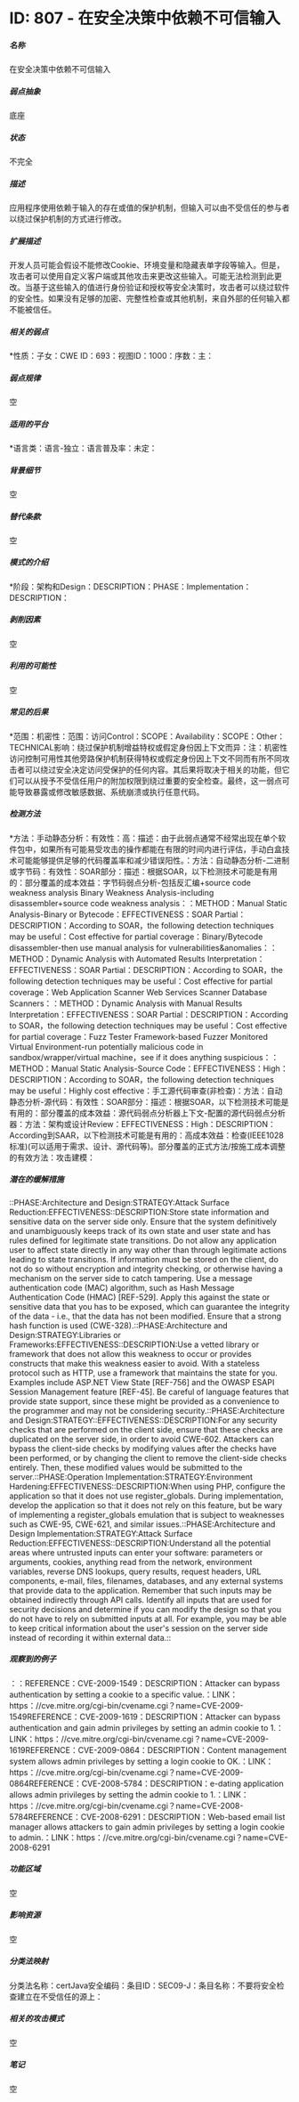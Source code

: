 # ID: 807 - 在安全决策中依赖不可信输入
<h5>名称</h5>在安全决策中依赖不可信输入
<h5>弱点抽象</h5>底座
<h5>状态</h5>不完全
<h5>描述</h5>应用程序使用依赖于输入的存在或值的保护机制，但输入可以由不受信任的参与者以绕过保护机制的方式进行修改。
<h5>扩展描述</h5>开发人员可能会假设不能修改Cookie、环境变量和隐藏表单字段等输入。但是，攻击者可以使用自定义客户端或其他攻击来更改这些输入。可能无法检测到此更改。当基于这些输入的值进行身份验证和授权等安全决策时，攻击者可以绕过软件的安全性。如果没有足够的加密、完整性检查或其他机制，来自外部的任何输入都不能被信任。
<h5>相关的弱点</h5>*性质：子女：CWE ID：693：视图ID：1000：序数：主：
<h5>弱点规律</h5>空
<h5>适用的平台</h5>*语言类：语言-独立：语言普及率：未定：
<h5>背景细节</h5>空
<h5>替代条款</h5>空
<h5>模式的介绍</h5>*阶段：架构和Design：DESCRIPTION：PHASE：Implementation：DESCRIPTION：
<h5>剥削因素</h5>空
<h5>利用的可能性</h5>空
<h5>常见的后果</h5>*范围：机密性：范围：访问Control：SCOPE：Availability：SCOPE：Other：TECHNICAL影响：绕过保护机制增益特权或假定身份因上下文而异：注：机密性访问控制可用性其他旁路保护机制获得特权或假定身份因上下文不同而有所不同攻击者可以绕过安全决定访问受保护的任何内容。其后果将取决于相关的功能，但它们可以从授予不受信任用户的附加权限到绕过重要的安全检查。最终，这一弱点可能导致暴露或修改敏感数据、系统崩溃或执行任意代码。
<h5>检测方法</h5>*方法：手动静态分析：有效性：高：描述：由于此弱点通常不经常出现在单个软件包中，如果所有可能易受攻击的操作都能在有限的时间内进行评估，手动白盒技术可能能够提供足够的代码覆盖率和减少错误阳性。：方法：自动静态分析-二进制或字节码：有效性：SOAR部分：描述：根据SOAR，以下检测技术可能是有用的：部分覆盖的成本效益：字节码弱点分析-包括反汇编+source code weakness analysis Binary Weakness Analysis-including disassembler+source code weakness analysis：：METHOD：Manual Static Analysis-Binary or Bytecode：EFFECTIVENESS：SOAR Partial：DESCRIPTION：According to SOAR，the following detection techniques may be useful：Cost effective for partial coverage：Binary/Bytecode disassembler-then use manual analysis for vulnerabilities&anomalies：：METHOD：Dynamic Analysis with Automated Results Interpretation：EFFECTIVENESS：SOAR Partial：DESCRIPTION：According to SOAR，the following detection techniques may be useful：Cost effective for partial coverage：Web Application Scanner Web Services Scanner Database Scanners：：METHOD：Dynamic Analysis with Manual Results Interpretation：EFFECTIVENESS：SOAR Partial：DESCRIPTION：According to SOAR，the following detection techniques may be useful：Cost effective for partial coverage：Fuzz Tester Framework-based Fuzzer Monitored Virtual Environment-run potentially malicious code in sandbox/wrapper/virtual machine，see if it does anything suspicious：：METHOD：Manual Static Analysis-Source Code：EFFECTIVENESS：High：DESCRIPTION：According to SOAR，the following detection techniques may be useful：Highly cost effective：手工源代码审查(非检查)：方法：自动静态分析-源代码：有效性：SOAR部分：描述：根据SOAR，以下检测技术可能是有用的：部分覆盖的成本效益：源代码弱点分析器上下文-配置的源代码弱点分析器：方法：架构或设计Review：EFFECTIVENESS：High：DESCRIPTION：According到SAAR，以下检测技术可能是有用的：高成本效益：检查(IEEE1028标准)(可以适用于需求、设计、源代码等)。部分覆盖的正式方法/按施工成本调整的有效方法：攻击建模：
<h5>潜在的缓解措施</h5>::PHASE:Architecture and Design:STRATEGY:Attack Surface Reduction:EFFECTIVENESS::DESCRIPTION:Store state information and sensitive data on the server side only. Ensure that the system definitively and unambiguously keeps track of its own state and user state and has rules defined for legitimate state transitions. Do not allow any application user to affect state directly in any way other than through legitimate actions leading to state transitions. If information must be stored on the client, do not do so without encryption and integrity checking, or otherwise having a mechanism on the server side to catch tampering. Use a message authentication code (MAC) algorithm, such as Hash Message Authentication Code (HMAC) [REF-529]. Apply this against the state or sensitive data that you has to be exposed, which can guarantee the integrity of the data - i.e., that the data has not been modified. Ensure that a strong hash function is used (CWE-328).::PHASE:Architecture and Design:STRATEGY:Libraries or Frameworks:EFFECTIVENESS::DESCRIPTION:Use a vetted library or framework that does not allow this weakness to occur or provides constructs that make this weakness easier to avoid. With a stateless protocol such as HTTP, use a framework that maintains the state for you. Examples include ASP.NET View State [REF-756] and the OWASP ESAPI Session Management feature [REF-45]. Be careful of language features that provide state support, since these might be provided as a convenience to the programmer and may not be considering security.::PHASE:Architecture and Design:STRATEGY::EFFECTIVENESS::DESCRIPTION:For any security checks that are performed on the client side, ensure that these checks are duplicated on the server side, in order to avoid CWE-602. Attackers can bypass the client-side checks by modifying values after the checks have been performed, or by changing the client to remove the client-side checks entirely. Then, these modified values would be submitted to the server.::PHASE:Operation Implementation:STRATEGY:Environment Hardening:EFFECTIVENESS::DESCRIPTION:When using PHP, configure the application so that it does not use register_globals. During implementation, develop the application so that it does not rely on this feature, but be wary of implementing a register_globals emulation that is subject to weaknesses such as CWE-95, CWE-621, and similar issues.::PHASE:Architecture and Design Implementation:STRATEGY:Attack Surface Reduction:EFFECTIVENESS::DESCRIPTION:Understand all the potential areas where untrusted inputs can enter your software: parameters or arguments, cookies, anything read from the network, environment variables, reverse DNS lookups, query results, request headers, URL components, e-mail, files, filenames, databases, and any external systems that provide data to the application. Remember that such inputs may be obtained indirectly through API calls. Identify all inputs that are used for security decisions and determine if you can modify the design so that you do not have to rely on submitted inputs at all. For example, you may be able to keep critical information about the user's session on the server side instead of recording it within external data.::
<h5>观察到的例子</h5>：：REFERENCE：CVE-2009-1549：DESCRIPTION：Attacker can bypass authentication by setting a cookie to a specific value.：LINK：https：//cve.mitre.org/cgi-bin/cvename.cgi？name=CVE-2009-1549REFERENCE：CVE-2009-1619：DESCRIPTION：Attacker can bypass authentication and gain admin privileges by setting an admin cookie to 1.：LINK：https：//cve.mitre.org/cgi-bin/cvename.cgi？name=CVE-2009-1619REFERENCE：CVE-2009-0864：DESCRIPTION：Content management system allows admin privileges by setting a login cookie to OK.：LINK：https：//cve.mitre.org/cgi-bin/cvename.cgi？name=CVE-2009-0864REFERENCE：CVE-2008-5784：DESCRIPTION：e-dating application allows admin privileges by setting the admin cookie to 1.：LINK：https：//cve.mitre.org/cgi-bin/cvename.cgi？name=CVE-2008-5784REFERENCE：CVE-2008-6291：DESCRIPTION：Web-based email list manager allows attackers to gain admin privileges by setting a login cookie to admin.：LINK：https：//cve.mitre.org/cgi-bin/cvename.cgi？name=CVE-2008-6291
<h5>功能区域</h5>空
<h5>影响资源</h5>空
<h5>分类法映射</h5>分类法名称：certJava安全编码：条目ID：SEC09-J：条目名称：不要将安全检查建立在不受信任的源上：
<h5>相关的攻击模式</h5>空
<h5>笔记</h5>空

